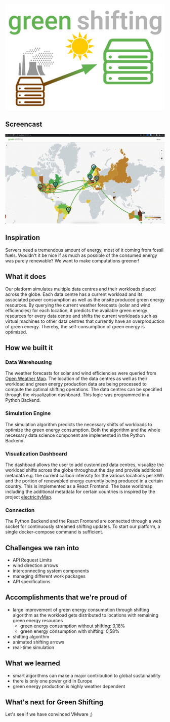 ![Green Shifting in a Nutshell](assets/img/headline_logo.png)

## Screencast
![Screencast](assets/img/screencast.gif)

## Inspiration
Servers need a tremendous amount of energy, most of it coming from fossil fuels. Wouldn't it be nice if as much as possible of the consumed energy was purely renewable? We want to make computations greener!
 
## What it does
Our platform simulates multiple data centres and their workloads placed across the globe. Each data centre has a current workload and its associated power consumption as well as the onsite produced green energy resources. By querying the current weather forecasts (solar and wind efficiencies) for each location, it predicts the available green energy resources for every data centre and shifts the current workloads such as virtual machines to other data centres that currently have an overproduction of green energy. Thereby, the self-consumption of green energy is optimized.

## How we built it

### Data Warehousing
The weather forecasts for solar and wind efficiencies were queried from [Open Weather Map](https://openweathermap.org/).  The location of the data centres as well as their workload and green energy production data are being processed to compute the optimal shifting operations. The data centres can be specified through the visualization dashboard. This logic was programmed in a Python Backend.

### Simulation Engine
The simulation algorithm predicts the necessary shifts of workloads to optimize the green energy consumption. Both the algorithm and the whole necessary data science component are implemented in the Python Backend.

### Visualization Dashboard
The dashboad allows the user to add customized data centres, visualize the workload shifts across the globe throughout the day and provide additional metadata e.g. the current carbon intensity for the various locations per kWh and the portion of renewabled energy currently being produced in a certain country. This is implemented as a React Frontend. The base worldmap including the additional metadata for certain countries is inspired by the project [electricityMap](https://github.com/electricitymap/electricitymap-contrib).

### Connection
The Python Backend and the React Frontend are connected through a web socket for continuously streamed shifting updates. To start our platform, a single docker-compose command is sufficient.

## Challenges we ran into
* API Request Limits
* wind direction arrows
* interconnecting system components
* managing different work packages
* API specifications

## Accomplishments that we're proud of
* large improvement of green energy consumption through shifting algorithm as the workload gets distributed to locations with remaining green energy resources
  * green energy consumption without shifting: 0,18%
  * green energy consumption with shifting: 0,58%
* shifting algorithm
* animated shifting arrows
* real-time simulation

## What we learned
* smart algorithms can make a major contribution to global sustainability 
* there is only one power grid in Europe
* green energy production is highly weather dependent

## What's next for Green Shifting
Let's see if we have convinced VMware ;)

